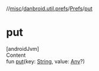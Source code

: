 //[misc](../../index.md)/[danbroid.util.prefs](../index.md)/[Prefs](index.md)/[put](put.md)



# put  
[androidJvm]  
Content  
fun [put](put.md)(key: [String](https://kotlinlang.org/api/latest/jvm/stdlib/kotlin/-string/index.html), value: [Any](https://kotlinlang.org/api/latest/jvm/stdlib/kotlin/-any/index.html)?)  



